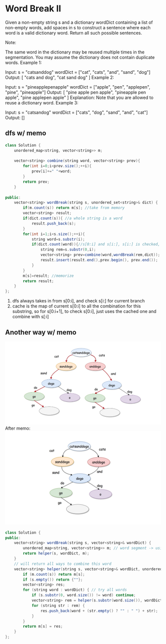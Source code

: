 # Word Break II

Given a non-empty string s and a dictionary wordDict containing a list of non-empty words, add spaces in s to construct a sentence where each word is a valid dictionary word. Return all such possible sentences.

Note:

The same word in the dictionary may be reused multiple times in the segmentation.
You may assume the dictionary does not contain duplicate words.
Example 1:

Input:
s = "catsanddog"
wordDict = ["cat", "cats", "and", "sand", "dog"]
Output:
[
  "cats and dog",
  "cat sand dog"
]
Example 2:

Input:
s = "pineapplepenapple"
wordDict = ["apple", "pen", "applepen", "pine", "pineapple"]
Output:
[
  "pine apple pen apple",
  "pineapple pen apple",
  "pine applepen apple"
]
Explanation: Note that you are allowed to reuse a dictionary word.
Example 3:

Input:
s = "catsandog"
wordDict = ["cats", "dog", "sand", "and", "cat"]
Output:
[]

## dfs w/ memo

```java
class Solution {
    unordered_map<string, vector<string>> m;

    vector<string> combine(string word, vector<string> prev){
        for(int i=0;i<prev.size();++i){
            prev[i]+=" "+word;
        }
        return prev;
    }

public:
    vector<string> wordBreak(string s, unordered_set<string>& dict) {
        if(m.count(s)) return m[s]; //take from memory
        vector<string> result;
        if(dict.count(s)){ //a whole string is a word
            result.push_back(s);
        }
        for(int i=1;i<s.size();++i){
            string word=s.substr(i);
            if(dict.count(word)){//s[0:i] and s[i:], s[i:] is checked, now check s[0:i]
                string rem=s.substr(0,i);
                vector<string> prev=combine(word,wordBreak(rem,dict));
                result.insert(result.end(),prev.begin(), prev.end());
            }
        }
        m[s]=result; //memorize
        return result;
    }
};
```

1. dfs always takes in from s[0:i], and check s[i:] for current branch
2. cache is the map of current s[0:i] to all the combination for this substring, so for s[0:i+1], to check s[0:i], just uses the cached one and combine with s[:i]

## Another way w/ memo

![IMAGE](resources/A7A0D625067844E33F882924CF5DE648.jpg)
After memo:
![IMAGE](resources/52DABD0AB9F46F747AAF823A8EB8F99A.jpg)

```java
class Solution {
public:
    vector<string> wordBreak(string s, vector<string>& wordDict) {
        unordered_map<string, vector<string>> m; // word segment -> using what words to form
        return helper(s, wordDict, m);
    }
    // will return all ways to combine this word
    vector<string> helper(string s, vector<string>& wordDict, unordered_map<string, vector<string>>& m) {
        if (m.count(s)) return m[s];
        if (s.empty()) return {""};
        vector<string> res;
        for (string word : wordDict) { // try all words
            if (s.substr(0, word.size()) != word) continue;
            vector<string> rem = helper(s.substr(word.size()), wordDict, m);
            for (string str : rem) {
                res.push_back(word + (str.empty() ? "" : " ") + str);
            }
        }
        return m[s] = res;
    }
};
```
